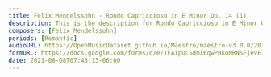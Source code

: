 ```yaml
---
title: Felix Mendelssohn - Rondo Capriccioso in E Minor Op. 14 (1)
description: This is the description for Rondo Capriccioso in E Minor Op. 14 by Felix Mendelssohn
composers: [Felix Mendelssohn]
periods: [Romantic]
audioURL: https://OpenMusicDataset.github.io/Maestro/maestro-v3.0.0/2013/ORIG-MIDI_02_7_6_13_Group__MID--AUDIO_06_R1_2013_wav--4.midi
formURL: https://docs.google.com/forms/d/e/1FAIpQLSdmX6qwPHkoNRNSEjevE3UzOwD2iShVVjoFPcLmmNueTQrnxw/viewform
date: 2021-08-08T07:43:13-06:00
---
```

